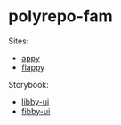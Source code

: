 # polyrepo-fam

Sites:
* [appy](https://polyrepo-fam.github.io/appy)
* [flappy](https://polyrepo-fam.github.io/flappy)

Storybook:
* [libby-ui](https://polyrepo-fam.github.io/libby-ui)
* [fibby-ui](https://polyrepo-fam.github.io/fibby-ui)
